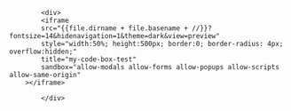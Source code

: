 
            <div>
            <iframe
            src="{{file.dirname + file.basename + //}}?fontsize=14&hidenavigation=1&theme=dark&view=preview"
            style="width:50%; height:500px; border:0; border-radius: 4px; overflow:hidden;"
            title="my-code-box-test"            
            sandbox="allow-modals allow-forms allow-popups allow-scripts allow-same-origin"
        ></iframe>

            </div>
        